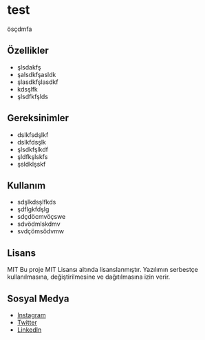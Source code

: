 # test

ösçdmfa

## Özellikler
- şlsdakfş
- şalsdkfşasldk
- şlasdkfşlasdkf
- kdsşlfk
- şlsdfkfşlds

## Gereksinimler
- dslkfsdşlkf
- dslkfdsşlk
- şlsdkfşlkdf
- şldfkşlskfs
- şsldklşskf

## Kullanım
- sdşlkdsşlfkds
- şdflgkfdşlg
- sdçdöcmvöçswe
- sdvödmlskdmv
- svdçömsödvmw

## Lisans
MIT
Bu proje MIT Lisansı altında lisanslanmıştır. Yazılımın serbestçe kullanılmasına, değiştirilmesine ve dağıtılmasına izin verir.

## Sosyal Medya

- [Instagram](https://www.instagram.com/negsyz) <i class="fab fa-instagram"></i>
- [Twitter](https://twitter.com/negsyz) <i class="fab fa-twitter"></i>
- [LinkedIn](https://www.linkedin.com/in/caganozdemir) <i class="fab fa-linkedin"></i>
